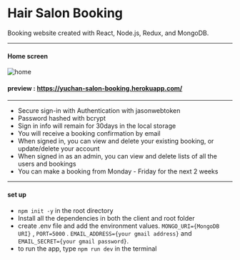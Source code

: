 # Hair Salon Booking

Booking website created with React, Node.js, Redux, and MongoDB.

___

#### Home screen

![home](https://i.imgur.com/lZZWKBxm.jpg)

#### preview : https://yuchan-salon-booking.herokuapp.com/
___

- Secure sign-in with Authentication with jasonwebtoken
- Password hashed with bcrypt
- Sign in info will remain for 30days in the local storage
- You will receive a booking confirmation by email
- When signed in, you can view and delete your existing booking, or update/delete your account
- When signed in as an admin, you can view and delete lists of all the users and bookings 
- You can make a booking from Monday - Friday for the next 2 weeks

___

#### set up
- `npm init -y` in the root directory
- Install all the dependencies in both the client and root folder
- create .env file and add the environment values. `MONGO_URI={MongoDB URI}` , `PORT=5000` . `EMAIL_ADDRESS={your gmail address}` and `EMAIL_SECRET={your gmail password}`.
- to run the app, type `npm run dev` in the terminal






